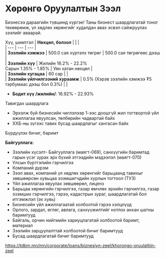 # Хөрөнгө Оруулалтын Зээл
Бизнесээ дараагийн түвшинд хүргэе! Таны бизнест шаардлагатай тоног төхөөрөмж, үл хөдлөх хөрөнгийг худалдан авах эсвэл сайжруулах зээлийг аваарай.

Хүү, шимтгэл
| **Нөхцөл, болзол** | | |  
| --- | --- | --- |  
| **Зээлийн хэмжээ** | 500.0 сая хүртэлх төгрөг | 500.0 сая төгрөгөөс дээш |  
| **Зээлийн хүү** | Жилийн 16.2% - 22.2%<br>Сарын 1.35% - 1.85% | Уян хатан нөхцөл |  
| **Зээлийн хугацаа** | 60 сар | |  
| **Зээлийн үйлчилгээний хураамж** | 0.5% (Хэрэв зээлийн хэмжээ ₮5 тэрбумаас дээш бол 0.3%) | |  

* **Бодит хүү /жилийн/**: 16.92% - 22.93%

Тавигдах шаардлага

* Эрхэлж буй бизнесийн чиглэлээр 1-ээс доошгүй жил тогтвортой үйл ажиллагаа явуулсан, төлбөрийн чадвартай байх
* ХХБ-ны зүгээс тавих бусад шаардлагыг хангасан байх

Бүрдүүлэх бичиг, баримт

**Байгууллага:**

* Зээлийн хүсэлт- Байгууллага (маягт-069), санхүүгийн баримтад гарын үсэг зурах эрх бүхий этгээдийн мэдээлэл (маягт-070)
* Улсын бүртгэлийн гэрчилгээ
* Компаний дүрэм
* Зээл авах, компаний үл хөдлөх хөрөнгийг барьцаанд тавихыг зөвшөөрсөн хувьцаа эзэмшигчдийн хурлын тогтоол (ТУЗ)
* Үйл ажиллагаа явуулах зөвшөөрөл, лиценз
* Барьцаа хөрөнгийн гэрчилгээ, газар өмчлөх эрхийн гэрчилгээ, газар эзэмших гэрчилгээ, гэрээ, кадастрын зураг, шаардлагатай бол итгэмжлэл (эх хувь)
* Бизнесийн үйл ажиллагаатай холбоотой гэрээ хэлцлүүд
* Орлого, зардал, өглөг, авлага, санхүүжилтийг нотлох анхан шатны баримтууд
* Байгаль, орчин нийгмийн хариуцлагатай холбоотой баримт, материал
* Зээлийн зарцуулалттай холбоотой бичиг баримтууд
* Бусад шаардлагатай бичиг баримтууд


https://tdbm.mn/mn/corporate/loans/biznesiyn-zeel/khorongo-oruulaltiin-zeel